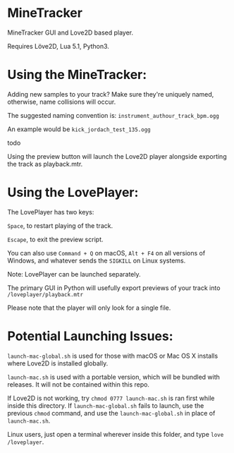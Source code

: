 # MineTracker
MineTracker GUI and Love2D based player.

Requires Löve2D, Lua 5.1, Python3.

# Using the MineTracker:

Adding new samples to your track? Make sure they're uniquely named, otherwise, name collisions will occur.

The suggested naming convention is: ```instrument_authour_track_bpm.ogg```

An example would be ```kick_jordach_test_135.ogg```

todo

Using the preview button will launch the Love2D player alongside exporting the track as playback.mtr.

# Using the LovePlayer:

The LovePlayer has two keys:

```Space```, to restart playing of the track.

```Escape```, to exit the preview script.

You can also use ```Command + Q``` on macOS, ```Alt + F4``` on all versions of Windows, and whatever sends the ```SIGKILL``` on Linux systems.

Note: LovePlayer can be launched separately.

The primary GUI in Python will usefully export previews of your track into ```/loveplayer/playback.mtr```

Please note that the player will only look for a single file.

# Potential Launching Issues:

```launch-mac-global.sh``` is used for those with macOS or Mac OS X installs where Love2D is installed globally.

```launch-mac.sh``` is used with a portable version, which will be bundled with releases. It will not be contained within this repo.

If Love2D is not working, try ```chmod 0777 launch-mac.sh``` is ran first while inside this directory. If ```launch-mac-global.sh``` fails to launch, use the previous ```chmod``` command, and use the ```launch-mac-global.sh``` in place of ```launch-mac.sh```.

Linux users, just open a terminal wherever inside this folder, and type ```love /loveplayer```.